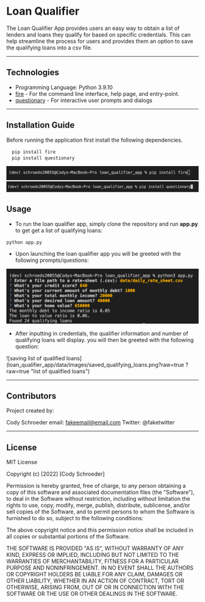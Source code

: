 # Loan Qualifier

The Loan Qualifier App provides users an easy way to obtain a list of lenders and loans they qualify for based on specific credentials. This can help streamline the process for users and provides them an option to save the qualifying loans into a csv file.

---

## Technologies

* Programming Language: Python 3.9.10
* [fire](https://github.com/google/python-fire) - For the command line interface, help page, and entry-point.
* [questionary](https://github.com/tmbo/questionary) - For interactive user prompts and dialogs

---

## Installation Guide

Before running the application first install the following dependencies.

```python3
  pip install fire
  pip install questionary
```
![install fire](loan_qualifier_app/data/images/install_fire.png?raw=true "install file")
![install questionary](loan_qualifier_app/data/images/install_questionary.png?raw=true  "install questionary")

## Usage

* To run the loan qualifier app, simply clone the repository and run **app.py** to get get a list of qualifying loans:

```python3
python app.py
```

* Upon launching the loan qualifier app you will be greeted with the following prompts/questions:
    
![initial loan qualifier prompts](loan_qualifier_app/data/images/user_credentials_results.png?raw=true  "user credentials")

* After inputting in credentials, the qualifier information and number of qualifying loans will display. you will then be greeted with the following question:

![saving list of qualified loans](loan_qualifier_app/data/images/saved_qualifying_loans.png?raw=true ?raw=true "list of qualified loans")

---

## Contributors

Project created by:

Cody Schroeder
email: fakeemail@email.com
Twitter: @faketwitter

---

## License

MIT License

Copyright (c) [2022] [Cody Schroeder]

Permission is hereby granted, free of charge, to any person obtaining a copy
of this software and associated documentation files (the "Software"), to deal
in the Software without restriction, including without limitation the rights
to use, copy, modify, merge, publish, distribute, sublicense, and/or sell
copies of the Software, and to permit persons to whom the Software is
furnished to do so, subject to the following conditions:

The above copyright notice and this permission notice shall be included in all
copies or substantial portions of the Software.

THE SOFTWARE IS PROVIDED "AS IS", WITHOUT WARRANTY OF ANY KIND, EXPRESS OR
IMPLIED, INCLUDING BUT NOT LIMITED TO THE WARRANTIES OF MERCHANTABILITY,
FITNESS FOR A PARTICULAR PURPOSE AND NONINFRINGEMENT. IN NO EVENT SHALL THE
AUTHORS OR COPYRIGHT HOLDERS BE LIABLE FOR ANY CLAIM, DAMAGES OR OTHER
LIABILITY, WHETHER IN AN ACTION OF CONTRACT, TORT OR OTHERWISE, ARISING FROM,
OUT OF OR IN CONNECTION WITH THE SOFTWARE OR THE USE OR OTHER DEALINGS IN THE
SOFTWARE.
